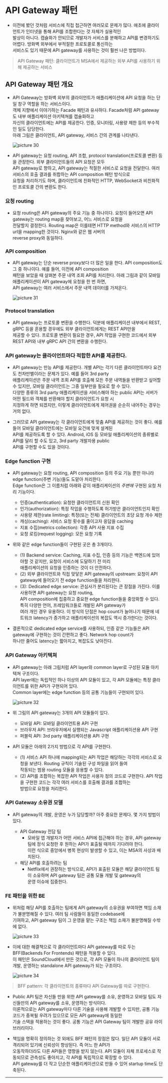 # API Gateway 패턴

- 이전에 봤던 것처럼 서비스에 직접 접근하면 여러모로 문제가 많다. 애초에 클라이언트가 인터넷을 통해 API를 조합한다는 것 자체가 실용적인  
  발상이 아니다. 캡슐화가 안되므로 개발자가 서비스를 분해하고 API를 변경하기도 어렵다. 방화벽 외부에서 부적절한 프로토콜로 통신하는  
  서비스도 있기 때문에 API gateway를 사용하는 것이 훨씬 나은 방법이다.

> API Gateway 패턴: 클라이언트가 MSA에서 제공하는 외부 API를 사용하기 위해 제공하는 서비스

## API Gateway 패턴 개요

- API Gateway는 방화벽 외부의 클라이언트가 애플리케이션에 API 요청을 하는 단일 창구 역할을 하는 서비스이다.  
  객체 지향에서 이야기하는 Facade 패턴과 유사하다. Facade처럼 API gateway도 내부 애플리케이션 아키텍쳐를 캡슐화하고  
  자신의 클라이언트에는 API를 제공한다. 인증, 모니터링, 사용량 제한 등의 부수적인 일도 담당한다.  
  아래 그림은 클라이언트, API gateway, 서비스 간의 관계를 나타낸다.

  ![picture 30](/images/MSAP_8_3.png)

- API gateway는 요청 routing, API 조합, protocol translation(프로토콜 변환) 등을 관장한다. 외부 클라이언트들의 API 요청은 모두  
  API gateway로 향하고, API gateway는 적절한 서비스로 요청을 전달한다. 여러 서비스의 호출 결과를 취합하는 API composition 패턴 방식으로  
  요청을 처리하기도 하며, 클라이언트에 친화적인 HTTP, WebSocket과 비친화적인 프로토콜 간의 변환도 한다.

### 요청 routing

- 요청 routing은 API gateway의 주요 기능 중 하나이다. 요청이 들어오면 API gateway는 routing map을 찾아보고, 어느 서비스로 요청을  
  전달할지 결정한다. Routing map은 이를테면 HTTP method와 서비스의 HTTP url을 mapping한 것이다. Nginx와 같은 웹 서버의  
  reverse proxy와 동일하다.

### API composition

- API gateway는 단순 reverse proxy보다 더 많은 일을 한다. API composition도 그 중 하나이다. 예를 들어, 이전에 API composition  
  패턴을 보았을 때 살펴본 주문 내역 조회 API를 처리한다. 아래 그림과 같이 모바일 애플리케이션이 API gateway에 요청을 한 번 하면,  
  API gateway는 여러 서비스에서 주문 내역 데이터를 가져온다.

  ![picture 31](/images/MSAP_8_4.png)

### Protocol translation

- API gateway는 프로토콜 변환을 수행한다. 덕분에 애플리케이션 내부에서 REST, gRPC 등을 혼용할 경우에도 외부 클라이언트에게는 REST API만을  
  제공할 수 있다. 프로토콜 변환이 필요한 경우, API 작업을 구현한 코드에서 외부 REST API와 내부 gRPC API 간의 변환을 수행한다.

### API gateway는 클라이언트마다 적합한 API를 제공한다.

- API gateway는 만능 API를 제공한다. 개별 API는 각기 다른 클라이언트마다 요건도 천차만별이라는 문제가 있다. 예를 들어 3rd party  
  애플리케이션은 주문 내역 조회 API를 호출해 모든 주문 내역들을 반환받고 싶어할 수 있지만, 모바일 클라이언트는 그중 일부만을 필요로 할 수 있다.  
  다양한 종류의 3rd party 애플리케이션을 서비스해야 하는 public API는 서버가 어떤 필드와 객체를 반환해야 할지 클라이언트가 요청 시  
  지정하게 하면 되겠지만, 이렇게 클라이언트에게 제어권을 순순히 내어주는 경우는 거의 없다.

- 그러므로 API gateway는 각 클라이언트에게 맞춤 API를 제공하는 것이 좋다. 예를 들어 모바일 클라이언트에는 모바일 요건에 맞게 설계된  
  API를 제공하도록 할 수 있다. Android, iOS 등 모바일 애플리케이션의 종류별로 API를 달리 할 수도 있고, 3rd party 개발자용 public  
  API를 구현할 수도 있을 것이다.

### Edge function 구현

- API gateway는 요청 routing, API composition 등의 주요 기능 뿐만 아니라 edge function(주변 기능)들도 도맡아 처리한다.  
  Edge function은 그 이름처럼 아래와 같이 애플리케이션의 _주변에_ 구현된 요청 처리 기능이다.

  - 인증(authentication): 요청한 클라이언트의 신원 확인
  - 인가(authorization): 특정 작업을 수행하도록 허가받은 클라이언트인지 확인
  - 사용량 제한(rate limiting): 특정(또는 전체) 클라이언트의 초당 요청 개수 제한
  - 캐싱(caching): 서비스 요청 횟수를 줄이고자 응답을 caching
  - 지표 수집(metrics collection): 각종 API 사용 지표 수집
  - 요청 로킹(request logging): 모든 요청 기록

- 위와 같은 edge function들이 구현된 곳은 총 3개이다.

  - (1) Backend service: Caching, 지표 수집, 인증 등의 기능은 백엔드에 있어야할 것 같지만, 요청이 서비스에 도달하기 전 미리  
    애플리케이션의 요청을 인증하는 것이 더 안전하다.
  - (2) 외부 클라이언트와 직접 맞닿은 API gateway의 upstream: 요청이 API gateway에 들어오기 전 edge function들을 처리한다.
  - (3): Dedicated edge service: 관심사가 분리된다는 큰 장점을 가진다. 이를 사용하면 API gateway는 요청 routing,  
    API composition에 집중하고 중요한 edge function들을 중앙화할 수 있다. 특히 다양한 언어, 프레임워크들로 개발된 API gateway가  
    여러 개인 경우 유용하다. 이 방식의 단점은 hop count가 늘어나기 때문에 네트워크 latency가 증가하고 애플리케이션의 복잡도 역시 증가한다는 것이다.

- 결론적으로 dedicated edge service를 사용하되, 인증 같은 기능들은 API gateway에 구현하는 것이 간편하고 좋다. Network hop count가  
  하나만 줄어도 latency는 짧아지고, 복잡도도 낮아진다.

### API Gateway 아키텍쳐

- API gateway는 아래 그림처럼 API layer와 common layer로 구성된 모듈 아키텍쳐 구조이다.  
  API layer에는 독립적인 하나 이상의 API 모듈이 있고, 각 API 모듈에는 특정 클라이언트를 위한 API가 구현되어 있다.  
  Common layer에는 edge function 등의 공통 기능들이 구현되어 있다.

  ![picture 32](/images/MSAP_8_5.png)

- 위 그림의 API gateway는 3개의 API 모듈들이 있다.

  - 모바일 API: 모바일 클라이언트용 API 구현
  - 브라우저 API: 브라우저에서 실행되는 Javascript 애플리케이션용 API 구현
  - 퍼블릭 API: 3rd party 애플리케이션용 API 구현

- API 모듈은 아래의 2가지 방법으로 각 API를 구현한다.

  - (1) 서비스 API 하나에 mapping되는 API 작업은 해당하는 각각의 서비스로 요청을 보낸다. Routing 규칙이 기술된 구성 파일을 읽어 들여  
    작동되는 범용 routing 모듈을 응용할 수 있다.
  - (2) API를 조합하는 복잡한 API 작업은 사용자 정의 코드로 구현한다. API 작업을 구현한 코드는 각각 여러 서비스를 호출해 결과를 조합하는  
    방법으로 요청을 처리한다.

### API Gateway 소유권 모델

- API gateway의 개발, 운영은 누가 담당할까? 아주 중요한 문제다. 몇 가지 방법이 있다.

  - API Gateway 전담 팀
    - 모바일 앱 개발자가 어떤 서비스 API에 접근해야 하는 경우, API gateway 팀에 정식 요청한 후 원하는 API가 표출될 때까지 기다려야 한다.  
      이런 식으로 중앙에서 병목 현상이 발생할 수 있고, 이는 MSA의 사상과 배치된다.
  - 해당 API를 호출하려는 팀
    - Netflix에서 권장하는 방식으로, API가 표출된 모듈은 해당 클라이언트 팀이 소유하며 API gateway 팀은 공통 모듈 개발 및 gateway의  
      운영 이슈에 집중한다.

### FE 패턴을 위한 BE

- 위처럼 해당 API를 호출하는 팀에게 API gateway의 소유권을 부여하면 책임 소재가 불분명해질 수 있다. 여러 팀 사람들이 동일한 codebase에  
  기여하고, API gateway 팀이 그 운영을 맡는 구조는 책임 소재가 불분명해질 수밖에 없다.

  ![picture 33](/images/MSAP_8_6.png)

- 이에 대한 해결책으로 각 클라이언트마다 API gateway를 따로 두는 BFF(Backends For Frontends) 패턴을 적용할 수 있다.  
  이 패턴은 SoundCloud에서 만든 것으로, 각 API 모듈이 하나의 클라이언트 팀이 개발, 운영하는 standalone API gateway가 되는 구조이다.

  ![picture 34](/images/MSAP_8_7.png)

> BFF pattern: 각 클라이언트의 종류마다 API Gateway를 따로 구현한다.

- Public API 팀은 자신들 만을 위한 API gateway를 소유, 운영하고 모바일 팀도 자신들만의 API gateway를 소유, 운영하는 방식이다.  
  이론적으로는 API gateway마다 다른 기술을 사용해 개발할 수 있지만, 공통 기능 코드가 중복될 우려가 있으므로 모든 API gateway에 동일한  
  기술 스택을 적용하는 것이 좋다. 공통 기능은 API Gateway 팀이 개발한 공유 라이브러리이다.

- 책임을 명확히 정의하는 것 외에도 BFF 패턴의 장점은 많다. 일단 API 모듈이 서로 격리되어 있기에 신뢰성이 향상된다. 즉 어느 한 API가  
  오동작하더라도 다른 API들은 영향을 받지 않는다. API 모듈이 자체 프로세스로 작동되므로 관측성도 좋아지고, 각 API를 독립적으로 확장할 수 있다.  
  API gateway를 더 작고 단순한 애플리케이션으로 만들 수 있어 startup time도 단축된다.

---

